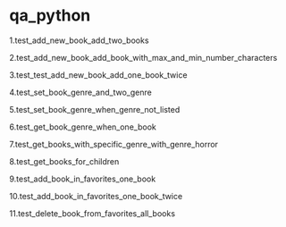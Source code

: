 # qa_python

1.test_add_new_book_add_two_books

2.test_add_new_book_add_book_with_max_and_min_number_characters

3.test_test_add_new_book_add_one_book_twice

4.test_set_book_genre_and_two_genre

5.test_set_book_genre_when_genre_not_listed

6.test_get_book_genre_when_one_book

7.test_get_books_with_specific_genre_with_genre_horror

8.test_get_books_for_children

9.test_add_book_in_favorites_one_book

10.test_add_book_in_favorites_one_book_twice

11.test_delete_book_from_favorites_all_books
